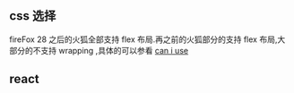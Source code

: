 ## css 选择
fireFox 28 之后的火狐全部支持 flex 布局.再之前的火狐部分的支持 flex 布局,大部分的不支持 wrapping ,具体的可以参看 [can i use](https://caniuse.com/#search=display%3Aflex)
## react 
